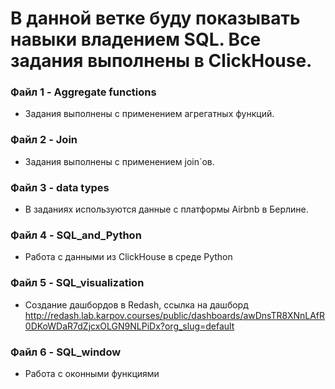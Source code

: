 # В данной ветке буду показывать навыки владением SQL. Все задания выполнены в ClickHouse. 
### Файл 1 - Aggregate functions
- Задания выполнены с применением агрегатных функций.
### Файл 2 - Join
- Задания выполнены с применением join`ов.
### Файл 3 - data types
- В заданиях используются данные с платформы Airbnb в Берлине. 
### Файл 4 - SQL_and_Python
- Работа с данными из ClickHousе в среде Python
### Файл 5 - SQL_visualization
- Создание дашбордов в  Redash, ссылка на дашборд http://redash.lab.karpov.courses/public/dashboards/awDnsTR8XNnLAfR0DKoWDaR7dZjcxOLGN9NLPiDx?org_slug=default
### Файл 6 - SQL_window
- Работа с оконными функциями
